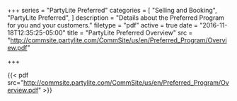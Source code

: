 +++
series = "PartyLite Preferred"
categories = [
  "Selling and Booking",
  "PartyLite Preferred",
]
description = "Details about the Preferred Program for you and your customers."
filetype = "pdf"
active = true
date = "2016-11-18T12:35:25-05:00"
title = "PartyLite Preferred Overview"
src = "http://commsite.partylite.com/CommSite/us/en/Preferred_Program/Overview.pdf"

+++

{{< pdf src="http://commsite.partylite.com/CommSite/us/en/Preferred_Program/Overview.pdf" >}}

